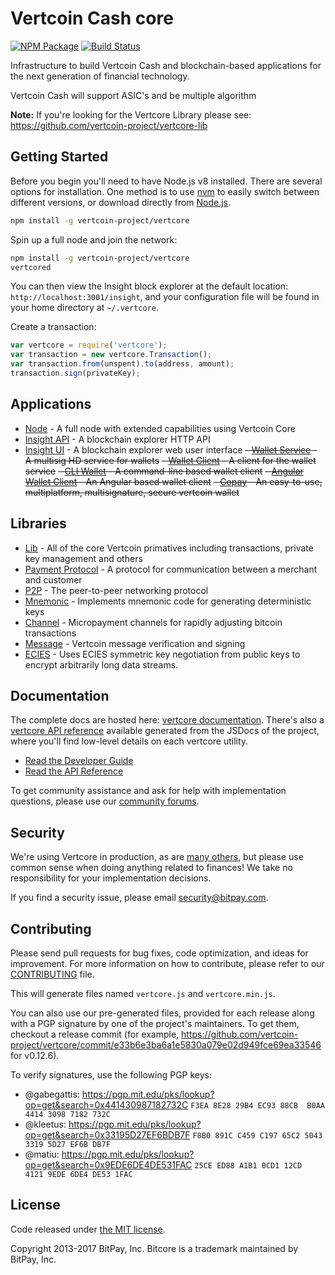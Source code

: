 Vertcoin Cash core
==================

[![NPM Package](https://img.shields.io/npm/v/vertcore.svg?style=flat-square)](https://www.npmjs.org/package/vertcore)
[![Build Status](https://img.shields.io/travis/vertcoin-project/vertcore.svg?branch=master&style=flat-square)](https://travis-ci.org/vertcoin-project/vertcore)

Infrastructure to build Vertcoin Cash and blockchain-based applications for the next generation of financial technology.

Vertcoin Cash will support ASIC's and be multiple algorithm

**Note:** If you're looking for the Vertcore Library please see: https://github.com/vertcoin-project/vertcore-lib

## Getting Started

Before you begin you'll need to have Node.js v8 installed. There are several options for installation. One method is to use [nvm](https://github.com/creationix/nvm) to easily switch between different versions, or download directly from [Node.js](https://nodejs.org/).

```bash
npm install -g vertcoin-project/vertcore
```

Spin up a full node and join the network:

```bash
npm install -g vertcoin-project/vertcore
vertcored
```

You can then view the Insight block explorer at the default location: `http://localhost:3001/insight`, and your configuration file will be found in your home directory at `~/.vertcore`.

Create a transaction:
```js
var vertcore = require('vertcore');
var transaction = new vertcore.Transaction();
var transaction.from(unspent).to(address, amount);
transaction.sign(privateKey);
```

## Applications

- [Node](https://github.com/vertcoin-project/vertcore-node) - A full node with extended capabilities using Vertcoin Core
- [Insight API](https://github.com/vertcoin-project/insight-vtc-api) - A blockchain explorer HTTP API
- [Insight UI](https://github.com/vertcoin-project/insight-vtc-ui) - A blockchain explorer web user interface
~~- [Wallet Service](https://github.com/vertcoin-project/vertcore-wallet-service) - A multisig HD service for wallets~~
~~- [Wallet Client](https://github.com/vertcoin-project/vertcore-wallet-client) - A client for the wallet service~~
~~- [CLI Wallet](https://github.com/vertcoin-project/vertcore-wallet) - A command-line based wallet client~~
~~- [Angular Wallet Client](https://github.com/vertcoin-project/angular-vertcore-wallet-client) - An Angular based wallet client~~
~~- [Copay](https://github.com/vertcoin-project/copay) - An easy-to-use, multiplatform, multisignature, secure vertcoin wallet~~

## Libraries

- [Lib](https://github.com/vertcoin-project/vertcore-lib) - All of the core Vertcoin primatives including transactions, private key management and others
- [Payment Protocol](https://github.com/bitpay/bitcore-payment-protocol) - A protocol for communication between a merchant and customer
- [P2P](https://github.com/vertcoin-project/vertcore-p2p) - The peer-to-peer networking protocol
- [Mnemonic](https://github.com/bitpay/bitcore-mnemonic) - Implements mnemonic code for generating deterministic keys
- [Channel](https://github.com/bitpay/bitcore-channel) - Micropayment channels for rapidly adjusting bitcoin transactions
- [Message](https://github.com/vertcoin-project/vertcore-message) - Vertcoin message verification and signing
- [ECIES](https://github.com/bitpay/bitcore-ecies) - Uses ECIES symmetric key negotiation from public keys to encrypt arbitrarily long data streams.

## Documentation

The complete docs are hosted here: [vertcore documentation](http://vertcore.io/guide/). There's also a [vertcore API reference](http://vertcore.io/api/) available generated from the JSDocs of the project, where you'll find low-level details on each vertcore utility.

- [Read the Developer Guide](http://vertcore.io/guide/)
- [Read the API Reference](http://vertcore.io/api/)

To get community assistance and ask for help with implementation questions, please use our [community forums](http://bitpaylabs.com/c/bitcore).

## Security

We're using Vertcore in production, as are [many others](http://vertcore.io#projects), but please use common sense when doing anything related to finances! We take no responsibility for your implementation decisions.

If you find a security issue, please email security@bitpay.com.

## Contributing

Please send pull requests for bug fixes, code optimization, and ideas for improvement. For more information on how to contribute, please refer to our [CONTRIBUTING](https://github.com/vertcoin-project/vertcore/blob/master/CONTRIBUTING.md) file.

This will generate files named `vertcore.js` and `vertcore.min.js`.

You can also use our pre-generated files, provided for each release along with a PGP signature by one of the project's maintainers. To get them, checkout a release commit (for example, https://github.com/vertcoin-project/vertcore/commit/e33b6e3ba6a1e5830a079e02d949fce69ea33546 for v0.12.6).

To verify signatures, use the following PGP keys:
- @gabegattis: https://pgp.mit.edu/pks/lookup?op=get&search=0x441430987182732C `F3EA 8E28 29B4 EC93 88CB  B0AA 4414 3098 7182 732C`
- @kleetus: https://pgp.mit.edu/pks/lookup?op=get&search=0x33195D27EF6BDB7F `F8B0 891C C459 C197 65C2 5043 3319 5D27 EF6B DB7F`
- @matiu: https://pgp.mit.edu/pks/lookup?op=get&search=0x9EDE6DE4DE531FAC `25CE ED88 A1B1 0CD1 12CD  4121 9EDE 6DE4 DE53 1FAC`

## License

Code released under [the MIT license](https://github.com/vertcoin-project/vertcore/blob/master/LICENSE).

Copyright 2013-2017 BitPay, Inc. Bitcore is a trademark maintained by BitPay, Inc.
